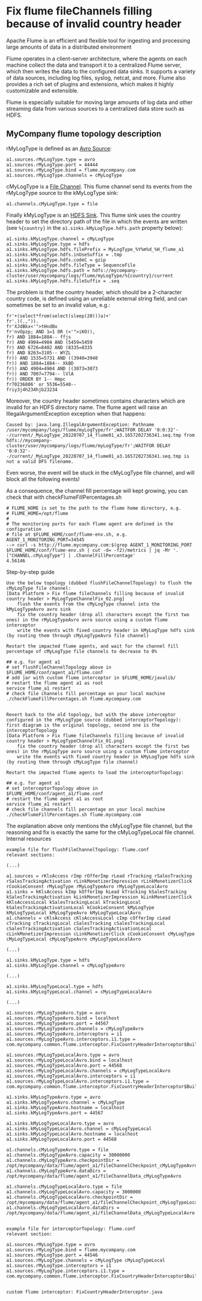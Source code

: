 # Fix flume fileChannels filling because of invalid country header

Apache Flume is an efficient and flexible tool for ingesting and processing large amounts of data in a distributed environment

Flume operates in a client-server architecture, where the agents on each machine collect the data and transport it to a centralized Flume server, which then writes the data to the configured data sinks. It supports a variety of data sources, including log files, syslog, netcat, and more. Flume also provides a rich set of plugins and extensions, which makes it highly customizable and extensible.

Flume is especially suitable for moving large amounts of log data and other streaming data from various sources to a centralized data store such as HDFS.

## MyCompany flume topology description

rMyLogType is defined as an [Avro Source](https://flume.apache.org/releases/content/1.11.0/FlumeUserGuide.html#avro-source):

```
a1.sources.rMyLogType.type = avro
a1.sources.rMyLogType.port = 44444
a1.sources.rMyLogType.bind = flume.mycompany.com
a1.sources.rMyLogType.channels = cMyLogType
```

cMyLogType is a [File Channel](https://flume.apache.org/releases/content/1.11.0/FlumeUserGuide.html#file-channel).
This flume channel send its events from the rMyLogType source to the kMyLogType sink:

```
a1.channels.cMyLogType.type = file
```

Finally kMyLogType is an [HDFS Sink](https://flume.apache.org/releases/content/1.11.0/FlumeUserGuide.html#hdfs-sink).
This flume sink uses the country header to set the directory path of the file in which the events are written (see `%{country}` in the `a1.sinks.kMyLogType.hdfs.path` property below):

```
a1.sinks.kMyLogType.channel = cMyLogType
a1.sinks.kMyLogType.type = hdfs
a1.sinks.kMyLogType.hdfs.filePrefix = MyLogType_%Y%m%d_%H_flume_a1
a1.sinks.kMyLogType.hdfs.inUseSuffix = .tmp
a1.sinks.kMyLogType.hdfs.codeC = gzip
a1.sinks.kMyLogType.hdfs.fileType = SequenceFile
a1.sinks.kMyLogType.hdfs.path = hdfs://mycompany-cluster/user/mycompany/logs/flume/myLogType/%{country}/current
a1.sinks.kMyLogType.hdfs.fileSuffix = .seq
```

The problem is that the country header, which should be a 2-character country code, is defined using an unreliable external string field, and can sometimes be set to an invalid value, e.g.:

```
fr'+(select*from(select(sleep(20)))a)+'
fr'.)(.,")).
fr'XJdBkx<'">tHndBx
fr'nvOpzp; AND 1=1 OR (<'">iKO)),
fr) AND 1884=1884-- ffjs
fr) AND 4904=4904 AND (5459=5459
fr) AND 6726=8402 AND (8335=8335
fr) AND 8263=3105-- WYZL
fr)) AND 1535=5731 AND ((3940=3940
fr)) AND 1884=1884-- XkBD
fr)) AND 4904=4904 AND ((3073=3073
fr)) AND 7007=7794-- lVlA
fr)) ORDER BY 1-- Hmpc
fr70236806' or 5536=5540--
friy3j4h234hjb23234
```

Moreover, the country header sometimes contains characters which are invalid for an HDFS directory name. The flume agent will raise an IllegalArgumentException exception when that happens:

```
Caused by: java.lang.IllegalArgumentException: Pathname /user/mycompany/logs/flume/myLogType/fr';WAITFOR DELAY '0:0:32'--/current/_MyLogType_20220707_14_flume01_a3.1657202736341.seq.tmp from hdfs://mycompany-cluster/user/mycompany/logs/flume/myLogType/fr';WAITFOR DELAY '0:0:32'--/current/_MyLogType_20220707_14_flume01_a3.1657202736341.seq.tmp is not a valid DFS filename.
```

Even worse, the event will be stuck in the cMyLogType file channel, and will block all the following events!

As a consequence, the channel fill percentage will kept growing, you can check that with checkFlumeFillPercentages.sh

```shell
# FLUME_HOME is set to the path to the flume home directory, e.g.
# FLUME_HOME=/opt/flume
# 
# The monitoring ports for each flume agent are defined in the configuration
# file at $FLUME_HOME/conf/flume-env.sh, e.g. AGENT_1_MONITORING_PORT=34545
--> curl -s http://flume.mycompany.com:$(grep AGENT_1_MONITORING_PORT $FLUME_HOME/conf/flume-env.sh | cut -d= -f2)/metrics | jq -Mr '.["CHANNEL.cMyLogType"] | .ChannelFillPercentage'
4.56146
```

Step-by-step guide

    Use the below topology (dubbed flushFileChannelTopology) to flush the cMyLogType file channel:
    [Data Platform > Fix flume fileChannels filling because of invalid country header > MyLogTypeChannelFix_02.png]
        flush the events from the cMyLogType channel into the kMyLogTypeAvro avro sink
        fix the country header (drop all characters except the first two ones) in the rMyLogTypeAvro avro source using a custom flume interceptor
        write the events with fixed country header in kMyLogType hdfs sink (by routing them through cMyLogTypeAvro file channel)

    Restart the impacted flume agents, and wait for the channel fill percentage of cMyLogType file channels to decrease to 0%

    ## e.g. for agent a1
    # set flushFileChannelTopology above in $FLUME_HOME/conf/agent_a1/flume.conf
    # add jar with custom flume interceptor in $FLUME_HOME/javalib/
    # restart the flume agent a1 as root
    service flume_a1 restart
    # check file channels fill percentage on your local machine
    ./checkFlumeFillPercentages.sh flume.mycompany.com


    Revert back to the old topology, but with the above interceptor configured in the rMyLogType source (dubbed interceptorTopology):
    first diagram is the original topology, second one is the interceptorTopology
    [Data Platform > Fix flume fileChannels filling because of invalid country header > MyLogTypeChannelFix_01.png]
        fix the country header (drop all characters except the first two ones) in the rMyLogType avro source using a custom flume interceptor
        write the events with fixed country header in kMyLogType hdfs sink (by routing them through cMyLogType file channel)

    Restart the impacted flume agents to load the interceptorTopology:

    ## e.g. for agent a1
    # set interceptorTopology above in $FLUME_HOME/conf/agent_a1/flume.conf
    # restart the flume agent a1 as root
    service flume_a1 restart
    # check file channels fill percentage on your local machine
    ./checkFlumeFillPercentages.sh flume.mycompany.com


The explanation above only mentions the cMyLogType file channel, but the reasoning and fix is exactly the same for the cMyLogTypeLocal file channel.
Internal resources

    example file for flushFileChannelTopology: flume.conf
    relevant sections:

    (...)

    a1.sources = rKlsAccess rImp rOfferImp rLead rTracking rSalesTracking rSalesTrackingActivation rLinkMonetizerImpression rLinkMonetizerClick rCookieConsent rMyLogType rMyLogTypeAvro rMyLogTypeLocalAvro
    a1.sinks = kKlsAccess kImp kOfferImp kLead kTracking kSalesTracking kSalesTrackingActivation kLinkMonetizerImpression kLinkMonetizerClick kKlsAccessLocal kSalesTrackingLocal kTrackingLocal kSalesTrackingActivationLocal kCookieConsent kMyLogType kMyLogTypeLocal kMyLogTypeAvro kMyLogTypeLocalAvro
    a1.channels = cKlsAccess cKlsAccessLocal cImp cOfferImp cLead cTracking cTrackingLocal cSalesTracking cSalesTrackingLocal cSalesTrackingActivation cSalesTrackingActivationLocal cLinkMonetizerImpression cLinkMonetizerClick cCookieConsent cMyLogType cMyLogTypeLocal cMyLogTypeAvro cMyLogTypeLocalAvro

    (...)

    a1.sinks.kMyLogType.type = hdfs
    a1.sinks.kMyLogType.channel = cMyLogTypeAvro

    (...)

    a1.sinks.kMyLogTypeLocal.type = hdfs
    a1.sinks.kMyLogTypeLocal.channel = cMyLogTypeLocalAvro

    (...)

    a1.sources.rMyLogTypeAvro.type = avro
    a1.sources.rMyLogTypeAvro.bind = localhost
    a1.sources.rMyLogTypeAvro.port = 44567
    a1.sources.rMyLogTypeAvro.channels = cMyLogTypeAvro
    a1.sources.rMyLogTypeAvro.interceptors = i1
    a1.sources.rMyLogTypeAvro.interceptors.i1.type = com.mycompany.common.flume.interceptor.FixCountryHeaderInterceptor$Builder

    a1.sources.rMyLogTypeLocalAvro.type = avro
    a1.sources.rMyLogTypeLocalAvro.bind = localhost
    a1.sources.rMyLogTypeLocalAvro.port = 44568
    a1.sources.rMyLogTypeLocalAvro.channels = cMyLogTypeLocalAvro
    a1.sources.rMyLogTypeLocalAvro.interceptors = i1
    a1.sources.rMyLogTypeLocalAvro.interceptors.i1.type = com.mycompany.common.flume.interceptor.FixCountryHeaderInterceptor$Builder

    a1.sinks.kMyLogTypeAvro.type = avro
    a1.sinks.kMyLogTypeAvro.channel = cMyLogType
    a1.sinks.kMyLogTypeAvro.hostname = localhost
    a1.sinks.kMyLogTypeAvro.port = 44567

    a1.sinks.kMyLogTypeLocalAvro.type = avro
    a1.sinks.kMyLogTypeLocalAvro.channel = cMyLogTypeLocal
    a1.sinks.kMyLogTypeLocalAvro.hostname = localhost
    a1.sinks.kMyLogTypeLocalAvro.port = 44568

    a1.channels.cMyLogTypeAvro.type = file
    a1.channels.cMyLogTypeAvro.capacity = 30000000
    a1.channels.cMyLogTypeAvro.checkpointDir = /opt/mycompany/data/flume/agent_a1/fileChannelCheckpoint_cMyLogTypeAvro
    a1.channels.cMyLogTypeAvro.dataDirs = /opt/mycompany/data/flume/agent_a1/fileChannelData_cMyLogTypeAvro

    a1.channels.cMyLogTypeLocalAvro.type = file
    a1.channels.cMyLogTypeLocalAvro.capacity = 3000000
    a1.channels.cMyLogTypeLocalAvro.checkpointDir = /opt/mycompany/data/flume/agent_a1/fileChannelCheckpoint_cMyLogTypeLocalAvro
    a1.channels.cMyLogTypeLocalAvro.dataDirs = /opt/mycompany/data/flume/agent_a1/fileChannelData_cMyLogTypeLocalAvro


    example file for interceptorTopology: flume.conf
    relevant section:

    a1.sources.rMyLogType.type = avro
    a1.sources.rMyLogType.bind = flume.mycompany.com
    a1.sources.rMyLogType.port = 44546
    a1.sources.rMyLogType.channels = cMyLogType cMyLogTypeLocal
    a1.sources.rMyLogType.interceptors = i1
    a1.sources.rMyLogType.interceptors.i1.type = com.mycompany.common.flume.interceptor.FixCountryHeaderInterceptor$Builder


    custom flume interceptor: FixCountryHeaderInterceptor.java





